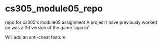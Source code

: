 # cs305_module05_repo
repo for cs305's module05 assignment
A project I have previously worked on was a 3d version of the game 'agar.io'

Will add an anti-cheat feature
